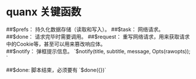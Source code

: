 # quanx 关键函数
##$prefs：
持久化数据存储（读取和写入）。  
##$task：
网络请求。  
##$done：
请求完毕时需要调用。  
##$request：
重写网络请求，用来获取请求中的Cookie等，甚至可以用来篡改响应体。  
##$notify：
弹框提示信息。  
`$notify(title, subtitle, message, Opts(rawopts));  `

##$done: 
脚本结束，必须要有  
`$done({})`
